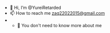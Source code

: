 - 👋 Hi, I’m @YureiRetarded
- 📫 How to reach me zaq22022015@gmail.com
- - 👀 You don't need to know more about me

<!---
YureiRetarded/YureiRetarded is a ✨ special ✨ repository because its `README.md` (this file) appears on your GitHub profile.
You can click the Preview link to take a look at your changes.
--->
